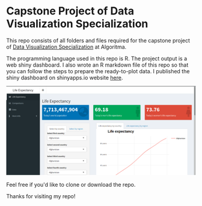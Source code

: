 # Capstone Project of Data Visualization Specialization

This repo consists of all folders and files required for the capstone project of [Data Visualization Specialization](https://algorit.ma/data-visualization-specialization/) at Algoritma.

The programming language used in this repo is R. The project output is a web shiny dashboard. I also wrote an R markdown file of this repo so that you can follow the steps to prepare the ready-to-plot data. I published the shiny dashboard on shinyapps.io website [here](https://utomoreza.shinyapps.io/LifeExpectancy/).

![Alt text](DV_Capstone.png?raw=true "Shiny webdashboard")

Feel free if you'd like to clone or download the repo.

Thanks for visiting my repo!
